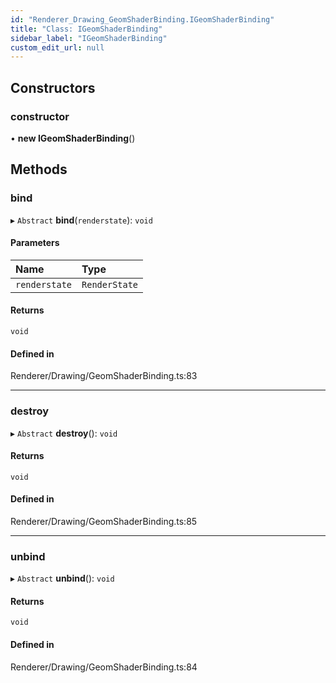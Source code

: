 ```yaml
---
id: "Renderer_Drawing_GeomShaderBinding.IGeomShaderBinding"
title: "Class: IGeomShaderBinding"
sidebar_label: "IGeomShaderBinding"
custom_edit_url: null
---
```




## Constructors

### constructor

• **new IGeomShaderBinding**()

## Methods

### bind

▸ `Abstract` **bind**(`renderstate`): `void`

#### Parameters

| Name | Type |
| :------ | :------ |
| `renderstate` | `RenderState` |

#### Returns

`void`

#### Defined in

Renderer/Drawing/GeomShaderBinding.ts:83

___

### destroy

▸ `Abstract` **destroy**(): `void`

#### Returns

`void`

#### Defined in

Renderer/Drawing/GeomShaderBinding.ts:85

___

### unbind

▸ `Abstract` **unbind**(): `void`

#### Returns

`void`

#### Defined in

Renderer/Drawing/GeomShaderBinding.ts:84

